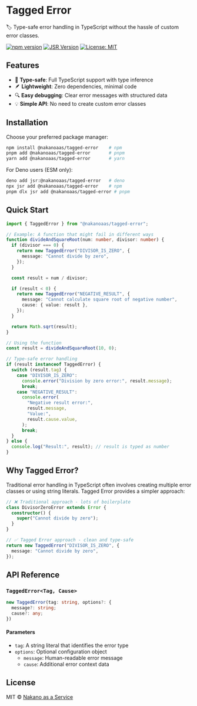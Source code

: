 # Tagged Error

🏷️ Type-safe error handling in TypeScript without the hassle of custom error
classes.

[![npm version](https://badge.fury.io/js/@nakanoaas%2Ftagged-error.svg)](https://www.npmjs.com/package/@nakanoaas/tagged-error)
[![JSR Version](https://jsr.io/badges/@nakanoaas/tagged-error)](https://jsr.io/@nakanoaas/tagged-error)
[![License: MIT](https://img.shields.io/badge/License-MIT-yellow.svg)](https://opensource.org/licenses/MIT)

## Features

- 🎯 **Type-safe**: Full TypeScript support with type inference
- 🪶 **Lightweight**: Zero dependencies, minimal code
- 🔍 **Easy debugging**: Clear error messages with structured data
- 💡 **Simple API**: No need to create custom error classes

## Installation

Choose your preferred package manager:

```bash
npm install @nakanoaas/tagged-error    # npm
pnpm add @nakanoaas/tagged-error       # pnpm
yarn add @nakanoaas/tagged-error       # yarn
```

For Deno users (ESM only):

```bash
deno add jsr:@nakanoaas/tagged-error   # deno
npx jsr add @nakanoaas/tagged-error    # npm
pnpm dlx jsr add @nakanoaas/tagged-error # pnpm
```

## Quick Start

```typescript
import { TaggedError } from "@nakanoaas/tagged-error";

// Example: A function that might fail in different ways
function divideAndSquareRoot(num: number, divisor: number) {
  if (divisor === 0) {
    return new TaggedError("DIVISOR_IS_ZERO", {
      message: "Cannot divide by zero",
    });
  }

  const result = num / divisor;

  if (result < 0) {
    return new TaggedError("NEGATIVE_RESULT", {
      message: "Cannot calculate square root of negative number",
      cause: { value: result },
    });
  }

  return Math.sqrt(result);
}

// Using the function
const result = divideAndSquareRoot(10, 0);

// Type-safe error handling
if (result instanceof TaggedError) {
  switch (result.tag) {
    case "DIVISOR_IS_ZERO":
      console.error("Division by zero error:", result.message);
      break;
    case "NEGATIVE_RESULT":
      console.error(
        "Negative result error:",
        result.message,
        "Value:",
        result.cause.value,
      );
      break;
  }
} else {
  console.log("Result:", result); // result is typed as number
}
```

## Why Tagged Error?

Traditional error handling in TypeScript often involves creating multiple error
classes or using string literals. Tagged Error provides a simpler approach:

```typescript
// ❌ Traditional approach - lots of boilerplate
class DivisorZeroError extends Error {
  constructor() {
    super("Cannot divide by zero");
  }
}

// ✅ Tagged Error approach - clean and type-safe
return new TaggedError("DIVISOR_IS_ZERO", {
  message: "Cannot divide by zero",
});
```

## API Reference

### `TaggedError<Tag, Cause>`

```typescript
new TaggedError(tag: string, options?: {
  message?: string;
  cause?: any;
})
```

#### Parameters

- `tag`: A string literal that identifies the error type
- `options`: Optional configuration object
  - `message`: Human-readable error message
  - `cause`: Additional error context data

## License

MIT © [Nakano as a Service](https://github.com/nakanoasaservice)
